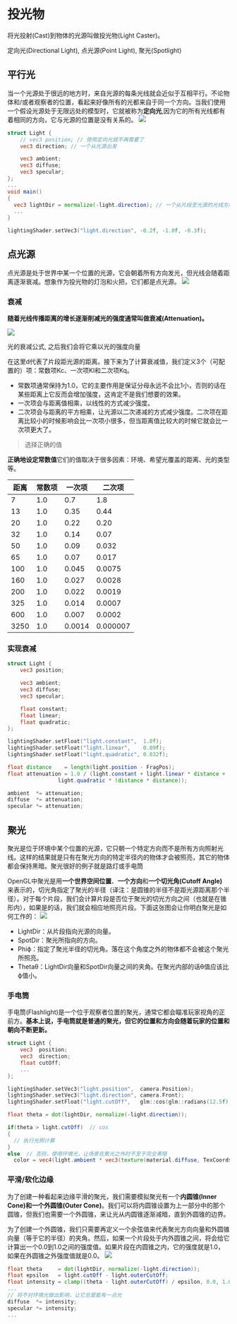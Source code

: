# 投光物

将光投射(Cast)到物体的光源叫做投光物(Light Caster)。

定向光(Directional Light), 点光源(Point Light), 聚光(Spotlight)

## 平行光
当一个光源处于很远的地方时，来自光源的每条光线就会近似于互相平行。不论物体和/或者观察者的位置，看起来好像所有的光都来自于同一个方向。当我们使用一个假设光源处于无限远处的模型时，它就被称为**定向光**,因为它的所有光线都有着相同的方向，它与光源的位置是没有关系的。
<img src="img/light_casters_directional.png">

```glsl
struct Light {
    // vec3 position; // 使用定向光就不再需要了
    vec3 direction; // 一个从光源出发

    vec3 ambient;
    vec3 diffuse;
    vec3 specular;
};
...
void main()
{
  vec3 lightDir = normalize(-light.direction); // 一个从片段至光源的光线方向
  ...
}
```

```cpp
lightingShader.setVec3("light.direction", -0.2f, -1.0f, -0.3f);
```

## 点光源

点光源是处于世界中某一个位置的光源，它会朝着所有方向发光，但光线会随着距离逐渐衰减。想象作为投光物的灯泡和火把，它们都是点光源。
<img src="img/light_casters_point.png">


### 衰减

**随着光线传播距离的增长逐渐削减光的强度通常叫做衰减(Attenuation)。**

<img src="img/Attenuation.png">

光的衰减公式, 之后我们会将它乘以光的强度向量

在这里d代表了片段距光源的距离。接下来为了计算衰减值，我们定义3个（可配置的）项：常数项Kc、一次项Kl和二次项Kq。
- 常数项通常保持为1.0，它的主要作用是保证分母永远不会比1小，否则的话在某些距离上它反而会增加强度，这肯定不是我们想要的效果。
- 一次项会与距离值相乘，以线性的方式减少强度。
- 二次项会与距离的平方相乘，让光源以二次递减的方式减少强度。二次项在距离比较小的时候影响会比一次项小很多，但当距离值比较大的时候它就会比一次项更大了。

> 选择正确的值

**正确地设定常数值**它们的值取决于很多因素：环境、希望光覆盖的距离、光的类型等。


距离|	常数项	|一次项|	二次项
----|----|----|----|
7	|1.0	|0.7	|1.8
13	|1.0	|0.35	|0.44
20	|1.0	|0.22	|0.20
32	|1.0	|0.14	|0.07
50	|1.0	|0.09	|0.032
65	|1.0	|0.07	|0.017
100	|1.0	|0.045	|0.0075
160	|1.0	|0.027	|0.0028
200	|1.0	|0.022	|0.0019
325	|1.0	|0.014	|0.0007
600	|1.0	|0.007	|0.0002
3250	|1.0	|0.0014	|0.000007


### 实现衰减
```glsl
struct Light {
    vec3 position;  

    vec3 ambient;
    vec3 diffuse;
    vec3 specular;

    float constant;
    float linear;
    float quadratic;
};
```
```cpp
lightingShader.setFloat("light.constant",  1.0f);
lightingShader.setFloat("light.linear",    0.09f);
lightingShader.setFloat("light.quadratic", 0.032f);
```

```glsl
float distance    = length(light.position - FragPos);
float attenuation = 1.0 / (light.constant + light.linear * distance + 
                light.quadratic * (distance * distance));
```

```glsl
ambient  *= attenuation; 
diffuse  *= attenuation;
specular *= attenuation;
```


## 聚光

聚光是位于环境中某个位置的光源，它只朝一个特定方向而不是所有方向照射光线。这样的结果就是只有在聚光方向的特定半径内的物体才会被照亮，其它的物体都会保持黑暗。聚光很好的例子就是路灯或手电筒


OpenGL中聚光是用**一个世界空间位置**、**一个方向**和**一个切光角(Cutoff Angle)** 来表示的，切光角指定了聚光的半径（译注：是圆锥的半径不是距光源距离那个半径）。对于每个片段，我们会计算片段是否位于聚光的切光方向之间（也就是在锥形内），如果是的话，我们就会相应地照亮片段。下面这张图会让你明白聚光是如何工作的：
<img src="img/light_casters_spotlight_angles.png">


- LightDir：从片段指向光源的向量。
- SpotDir：聚光所指向的方向。
- Phiϕ：指定了聚光半径的切光角。落在这个角度之外的物体都不会被这个聚光所照亮。
- Thetaθ：LightDir向量和SpotDir向量之间的夹角。在聚光内部的话θ值应该比ϕ值小。


### 手电筒

手电筒(Flashlight)是一个位于观察者位置的聚光，通常它都会瞄准玩家视角的正前方。**基本上说，手电筒就是普通的聚光，但它的位置和方向会随着玩家的位置和朝向不断更新。**


```glsl
struct Light {
    vec3  position;
    vec3  direction;
    float cutOff;
    ...
};
```
```cpp
lightingShader.setVec3("light.position",  camera.Position);
lightingShader.setVec3("light.direction", camera.Front);
lightingShader.setFloat("light.cutOff",   glm::cos(glm::radians(12.5f)));
```


```glsl
float theta = dot(lightDir, normalize(-light.direction));

if(theta > light.cutOff)  // cos
{       
  // 执行光照计算
}
else  // 否则，使用环境光，让场景在聚光之外时不至于完全黑暗
  color = vec4(light.ambient * vec3(texture(material.diffuse, TexCoords)), 1.0);
```

### 平滑/软化边缘

为了创建一种看起来边缘平滑的聚光，我们需要模拟聚光有一个**内圆锥(Inner Cone)**和**一个外圆锥(Outer Cone)**。我们可以将内圆锥设置为上一部分中的那个圆锥，但我们也需要一个外圆锥，来让光从内圆锥逐渐减暗，直到外圆锥的边界。


为了创建一个外圆锥，我们只需要再定义一个余弦值来代表聚光方向向量和外圆锥向量（等于它的半径）的夹角。然后，如果一个片段处于内外圆锥之间，将会给它计算出一个0.0到1.0之间的强度值。如果片段在内圆锥之内，它的强度就是1.0，如果在外圆锥之外强度值就是0.0。
<img src="img/soft.png">


```glsl
float theta     = dot(lightDir, normalize(-light.direction));
float epsilon   = light.cutOff - light.outerCutOff;
float intensity = clamp((theta - light.outerCutOff) / epsilon, 0.0, 1.0);    // 约束
...
// 将不对环境光做出影响，让它总是能有一点光
diffuse  *= intensity;
specular *= intensity;
...
```